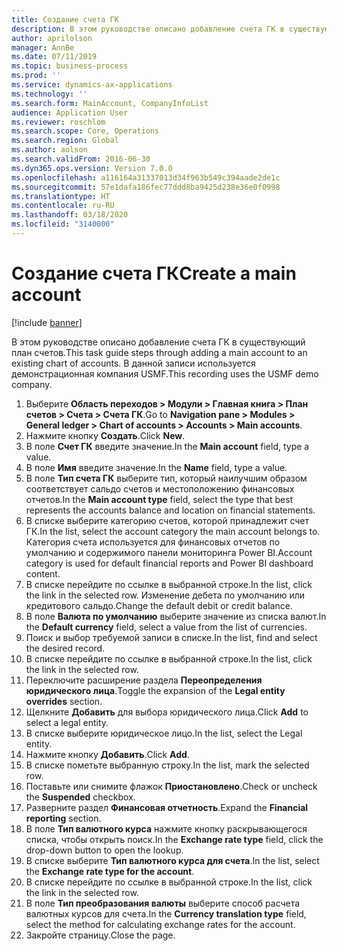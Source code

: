 ```yaml
---
title: Создание счета ГК
description: В этом руководстве описано добавление счета ГК в существующий план счетов.
author: aprilolson
manager: AnnBe
ms.date: 07/11/2019
ms.topic: business-process
ms.prod: ''
ms.service: dynamics-ax-applications
ms.technology: ''
ms.search.form: MainAccount, CompanyInfoList
audience: Application User
ms.reviewer: roschlom
ms.search.scope: Core, Operations
ms.search.region: Global
ms.author: aolson
ms.search.validFrom: 2016-06-30
ms.dyn365.ops.version: Version 7.0.0
ms.openlocfilehash: a116164a31337013d34f963b549c394aade2de1c
ms.sourcegitcommit: 57e1dafa186fec77ddd8ba9425d238e36e0f0998
ms.translationtype: HT
ms.contentlocale: ru-RU
ms.lasthandoff: 03/18/2020
ms.locfileid: "3140000"
---
```

# <a name="create-a-main-account"></a><span data-ttu-id="b279e-103">Создание счета ГК</span><span class="sxs-lookup"><span data-stu-id="b279e-103">Create a main account</span></span>

[!include [banner](../../includes/banner.md)]

<span data-ttu-id="b279e-104">В этом руководстве описано добавление счета ГК в существующий план счетов.</span><span class="sxs-lookup"><span data-stu-id="b279e-104">This task guide steps through adding a main account to an existing chart of accounts.</span></span> <span data-ttu-id="b279e-105">В данной записи используется демонстрационная компания USMF.</span><span class="sxs-lookup"><span data-stu-id="b279e-105">This recording uses the USMF demo company.</span></span>  

1. <span data-ttu-id="b279e-106">Выберите **Область переходов > Модули > Главная книга > План счетов > Счета > Счета ГК**.</span><span class="sxs-lookup"><span data-stu-id="b279e-106">Go to **Navigation pane > Modules > General ledger > Chart of accounts > Accounts > Main accounts**.</span></span>
2. <span data-ttu-id="b279e-107">Нажмите кнопку **Создать**.</span><span class="sxs-lookup"><span data-stu-id="b279e-107">Click **New**.</span></span>
3. <span data-ttu-id="b279e-108">В поле **Счет ГК** введите значение.</span><span class="sxs-lookup"><span data-stu-id="b279e-108">In the **Main account** field, type a value.</span></span>
4. <span data-ttu-id="b279e-109">В поле **Имя** введите значение.</span><span class="sxs-lookup"><span data-stu-id="b279e-109">In the **Name** field, type a value.</span></span>
5. <span data-ttu-id="b279e-110">В поле **Тип счета ГК** выберите тип, который наилучшим образом соответствует сальдо счетов и местоположению финансовых отчетов.</span><span class="sxs-lookup"><span data-stu-id="b279e-110">In the **Main account type** field, select the type that best represents the accounts balance and location on financial statements.</span></span>
6. <span data-ttu-id="b279e-111">В списке выберите категорию счетов, которой принадлежит счет ГК.</span><span class="sxs-lookup"><span data-stu-id="b279e-111">In the list, select the account category the main account belongs to.</span></span> <span data-ttu-id="b279e-112">Категория счета используется для финансовых отчетов по умолчанию и содержимого панели мониторинга Power BI.</span><span class="sxs-lookup"><span data-stu-id="b279e-112">Account category is used for default financial reports and Power BI dashboard content.</span></span>  
7. <span data-ttu-id="b279e-113">В списке перейдите по ссылке в выбранной строке.</span><span class="sxs-lookup"><span data-stu-id="b279e-113">In the list, click the link in the selected row.</span></span> <span data-ttu-id="b279e-114">Изменение дебета по умолчанию или кредитового сальдо.</span><span class="sxs-lookup"><span data-stu-id="b279e-114">Change the default debit or credit balance.</span></span>  
8. <span data-ttu-id="b279e-115">В поле **Валюта по умолчанию** выберите значение из списка валют.</span><span class="sxs-lookup"><span data-stu-id="b279e-115">In the **Default currency** field, select a value from the list of currencies.</span></span>
9. <span data-ttu-id="b279e-116">Поиск и выбор требуемой записи в списке.</span><span class="sxs-lookup"><span data-stu-id="b279e-116">In the list, find and select the desired record.</span></span>
10. <span data-ttu-id="b279e-117">В списке перейдите по ссылке в выбранной строке.</span><span class="sxs-lookup"><span data-stu-id="b279e-117">In the list, click the link in the selected row.</span></span>
11. <span data-ttu-id="b279e-118">Переключите расширение раздела **Переопределения юридического лица**.</span><span class="sxs-lookup"><span data-stu-id="b279e-118">Toggle the expansion of the **Legal entity overrides** section.</span></span>
12. <span data-ttu-id="b279e-119">Щелкните **Добавить** для выбора юридического лица.</span><span class="sxs-lookup"><span data-stu-id="b279e-119">Click **Add** to select a legal entity.</span></span>
13. <span data-ttu-id="b279e-120">В списке выберите юридическое лицо.</span><span class="sxs-lookup"><span data-stu-id="b279e-120">In the list, select the Legal entity.</span></span>
14. <span data-ttu-id="b279e-121">Нажмите кнопку **Добавить**.</span><span class="sxs-lookup"><span data-stu-id="b279e-121">Click **Add**.</span></span>
15. <span data-ttu-id="b279e-122">В списке пометьте выбранную строку.</span><span class="sxs-lookup"><span data-stu-id="b279e-122">In the list, mark the selected row.</span></span>
16. <span data-ttu-id="b279e-123">Поставьте или снимите флажок **Приостановлено**.</span><span class="sxs-lookup"><span data-stu-id="b279e-123">Check or uncheck the **Suspended** checkbox.</span></span>
17. <span data-ttu-id="b279e-124">Разверните раздел **Финансовая отчетность**.</span><span class="sxs-lookup"><span data-stu-id="b279e-124">Expand the **Financial reporting** section.</span></span>
18. <span data-ttu-id="b279e-125">В поле **Тип валютного курса** нажмите кнопку раскрывающегося списка, чтобы открыть поиск.</span><span class="sxs-lookup"><span data-stu-id="b279e-125">In the **Exchange rate type** field, click the drop-down button to open the lookup.</span></span>
19. <span data-ttu-id="b279e-126">В списке выберите **Тип валютного курса для счета**.</span><span class="sxs-lookup"><span data-stu-id="b279e-126">In the list, select the **Exchange rate type for the account**.</span></span>
20. <span data-ttu-id="b279e-127">В списке перейдите по ссылке в выбранной строке.</span><span class="sxs-lookup"><span data-stu-id="b279e-127">In the list, click the link in the selected row.</span></span>
21. <span data-ttu-id="b279e-128">В поле **Тип преобразования валюты** выберите способ расчета валютных курсов для счета.</span><span class="sxs-lookup"><span data-stu-id="b279e-128">In the **Currency translation type** field, select the method for calculating exchange rates for the account.</span></span>
22. <span data-ttu-id="b279e-129">Закройте страницу.</span><span class="sxs-lookup"><span data-stu-id="b279e-129">Close the page.</span></span>


